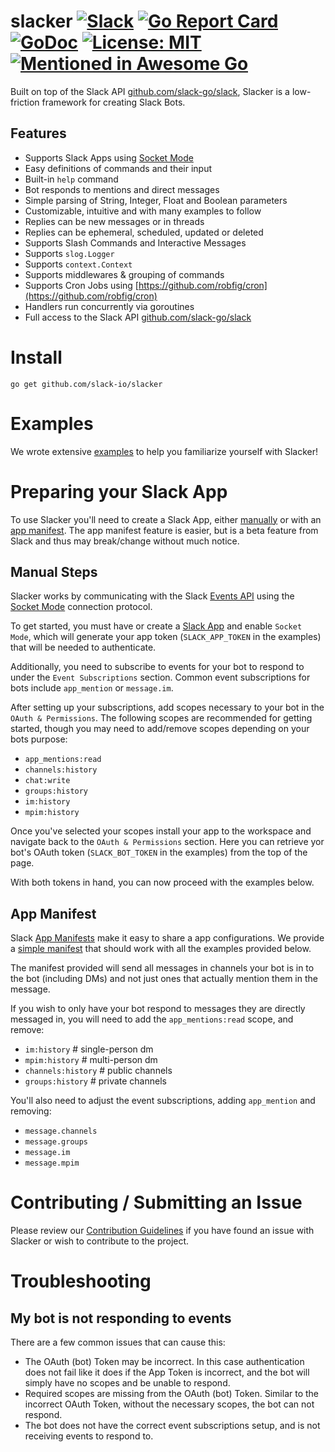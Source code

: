 # slacker [![Slack](https://img.shields.io/badge/slack-%23slacker--framework-orange)](https://gophers.slack.com/archives/C051MGM3GFL) [![Go Report Card](https://goreportcard.com/badge/github.com/slack-io/slacker)](https://goreportcard.com/report/github.com/slack-io/slacker) [![GoDoc](https://pkg.go.dev/badge/github.com/slack-io/slacker?utm_source=godoc)](https://pkg.go.dev/github.com/slack-io/slacker) [![License: MIT](https://img.shields.io/badge/License-MIT-yellow.svg)](https://opensource.org/licenses/MIT) [![Mentioned in Awesome Go](https://awesome.re/mentioned-badge.svg)](https://github.com/avelino/awesome-go) 

Built on top of the Slack API [github.com/slack-go/slack](https://github.com/slack-go/slack), Slacker is a low-friction framework for creating Slack Bots.

## Features

- Supports Slack Apps using [Socket Mode](https://api.slack.com/apis/connections/socket)
- Easy definitions of commands and their input
- Built-in `help` command
- Bot responds to mentions and direct messages
- Simple parsing of String, Integer, Float and Boolean parameters
- Customizable, intuitive and with many examples to follow
- Replies can be new messages or in threads
- Replies can be ephemeral, scheduled, updated or deleted
- Supports Slash Commands and Interactive Messages
- Supports `slog.Logger`
- Supports `context.Context`
- Supports middlewares & grouping of commands
- Supports Cron Jobs using [https://github.com/robfig/cron](https://github.com/robfig/cron)
- Handlers run concurrently via goroutines
- Full access to the Slack API [github.com/slack-go/slack](https://github.com/slack-go/slack)

# Install

```
go get github.com/slack-io/slacker
```

# Examples

We wrote extensive [examples](./examples) to help you familiarize yourself with Slacker!

# Preparing your Slack App

To use Slacker you'll need to create a Slack App, either [manually](#manual-steps) or with an [app manifest](#app-manifest). The app manifest feature is easier, but is a beta feature from Slack and thus may break/change without much notice.

## Manual Steps

Slacker works by communicating with the Slack [Events API](https://api.slack.com/apis/connections/events-api) using the [Socket Mode](https://api.slack.com/apis/connections/socket) connection protocol.

To get started, you must have or create a [Slack App](https://api.slack.com/apps?new_app=1) and enable `Socket Mode`, which will generate your app token (`SLACK_APP_TOKEN` in the examples) that will be needed to authenticate.

Additionally, you need to subscribe to events for your bot to respond to under the `Event Subscriptions` section. Common event subscriptions for bots include `app_mention` or `message.im`.

After setting up your subscriptions, add scopes necessary to your bot in the `OAuth & Permissions`. The following scopes are recommended for getting started, though you may need to add/remove scopes depending on your bots purpose:

* `app_mentions:read`
* `channels:history`
* `chat:write`
* `groups:history`
* `im:history`
* `mpim:history`

Once you've selected your scopes install your app to the workspace and navigate back to the `OAuth & Permissions` section. Here you can retrieve yor bot's OAuth token (`SLACK_BOT_TOKEN` in the examples) from the top of the page.

With both tokens in hand, you can now proceed with the examples below.

## App Manifest

Slack [App Manifests](https://api.slack.com/reference/manifests) make it easy to share a app configurations. We provide a [simple manifest](./app_manifest/manifest.yml) that should work with all the examples provided below.

The manifest provided will send all messages in channels your bot is in to the bot (including DMs) and not just ones that actually mention them in the message.

If you wish to only have your bot respond to messages they are directly messaged in, you will need to add the `app_mentions:read` scope, and remove:

- `im:history`       # single-person dm
- `mpim:history`     # multi-person dm
- `channels:history` # public channels
- `groups:history`   # private channels

You'll also need to adjust the event subscriptions, adding `app_mention` and removing:

- `message.channels`
- `message.groups`
- `message.im`
- `message.mpim`

# Contributing / Submitting an Issue

Please review our [Contribution Guidelines](CONTRIBUTING.md) if you have found
an issue with Slacker or wish to contribute to the project.

# Troubleshooting

## My bot is not responding to events

There are a few common issues that can cause this:

* The OAuth (bot) Token may be incorrect. In this case authentication does not fail like it does if the App Token is incorrect, and the bot will simply have no scopes and be unable to respond.
* Required scopes are missing from the OAuth (bot) Token. Similar to the incorrect OAuth Token, without the necessary scopes, the bot can not respond.
* The bot does not have the correct event subscriptions setup, and is not receiving events to respond to.
